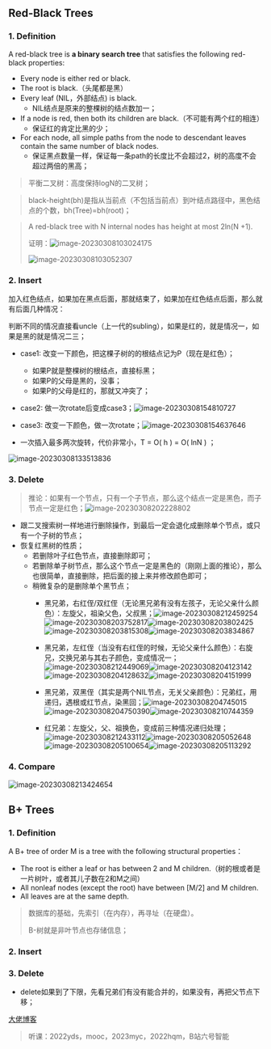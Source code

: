 ## Red-Black Trees
### 1. Definition
A red-black tree is **a binary search tree** that satisfies the following red-black properties:
- Every node is either red or black.
- The root is black.（头尾都是黑）
- Every leaf (NIL，外部结点) is black.
  - NIL结点是原来的整棵树的结点数加一；
- If a node is red, then both its children are black.（不可能有两个红的相连）
  - 保证红的肯定比黑的少；
- For each node, all simple paths from the node to descendant leaves contain the same number of black nodes.
  - 保证黑点数量一样，保证每一条path的长度比不会超过2，树的高度不会超过两倍的黑高；

>平衡二叉树：高度保持logN的二叉树；

>black-height(bh)是指从当前点（不包括当前点）到叶结点路径中，黑色结点的个数，bh(Tree)=bh(root)；

>A red-black tree with N internal nodes has height at most 2ln(N +1).
>
>证明：![image-20230308103024175](../img/before/image-20230308103024175.png)
>
>![image-20230308103052307](../img/before/image-20230308103052307.png)

### 2. Insert

加入红色结点，如果加在黑点后面，那就结束了，如果加在红色结点后面，那么就有后面几种情况：

判断不同的情况直接看uncle（上一代的subling），如果是红的，就是情况一，如果是黑的就是情况二三；

- case1: 改变一下颜色，把这棵子树的的根结点记为P（现在是红色）；
  - 如果P就是整棵树的根结点，直接标黑；
  - 如果P的父母是黑的，没事；
  - 如果P的父母是红的，那就又冲突了；

- case2: 做一次rotate后变成case3；![image-20230308154810727](../img/before/image-20230308154810727.png)
- case3: 改变一下颜色，做一次rotate；![image-20230308154637646](../img/before/image-20230308154637646.png)
- 一次插入最多两次旋转，代价非常小，T = O( h ) = O( lnN ) ；

![image-20230308133513836](../img/before/image-20230308133513836.png)

### 3. Delete 

>推论：如果有一个节点，只有一个子节点，那么这个结点一定是黑色，而子节点一定是红色；![image-20230308202228802](../img/before/image-20230308202228802.png)

- 跟二叉搜索树一样地进行删除操作，到最后一定会退化成删除单个节点，或只有一个子树的节点；
- 恢复红黑树的性质；
  - 若删除叶子红色节点，直接删除即可；
  - 若删除单子树节点，那么这个节点一定是黑色的（刚刚上面的推论），那么也很简单，直接删除，把后面的接上来并修改颜色即可；
  - 稍微复杂的是删除单个黑节点；
    - 黑兄弟，右红侄/双红侄（无论黑兄弟有没有左孩子，无论父亲什么颜色）：左旋父，祖染父色，父叔黑；![image-20230308212459254](../img/before/image-20230308212459254.png)
    ![image-20230308203752817](../img/before/image-20230308203752817.png)![image-20230308203802425](../img/before/image-20230308203802425.png)![image-20230308203815308](../img/before/image-20230308203815308.png)![image-20230308203834867](../img/before/image-20230308203834867.png)
    - 黑兄弟，左红侄（当没有右红侄的时候，无论父亲什么颜色）：右旋兄，交换兄弟与其右子颜色，变成情况一；![image-20230308212449069](../img/before/image-20230308212449069.png)![image-20230308204123142](../img/before/image-20230308204123142.png)![image-20230308204128632](../img/before/image-20230308204128632.png)![image-20230308204151999](../img/before/image-20230308204151999.png)
    - 黑兄弟，双黑侄（其实是两个NIL节点，无关父亲颜色）：兄弟红，用递归，遇根或红节点，染黑回；![image-20230308204745015](../img/before/image-20230308204745015.png)![image-20230308204750390](../img/before/image-20230308204750390.png)![image-20230308210744359](../img/before/image-20230308210744359.png)
    
    - 红兄弟：左旋父，父、祖换色，变成前三种情况递归处理；![image-20230308212433112](../img/before/image-20230308212433112.png)![image-20230308205052648](../img/before/image-20230308205052648.png)![image-20230308205100654](../img/before/image-20230308205100654.png)![image-20230308205113292](../img/before/image-20230308205113292.png)

### 4. Compare

![image-20230308213424654](../img/before/image-20230308213424654.png)

## B+ Trees

### 1. Definition

A B+ tree of order M is a tree with the following structural properties：

- The root is either a leaf or has between 2 and M children.（树的根或者是一片树叶，或者其儿子数在2和M之间）
- All nonleaf nodes (except the root) have between [M/2] and M children.
- All leaves are at the same depth.

> 数据库的基础，先索引（在内存），再寻址（在硬盘）。 
>
> B-树就是非叶节点也存储信息；

### 2. Insert

### 3. Delete

- delete如果到了下限，先看兄弟们有没有能合并的，如果没有，再把父节点下移；

[大佬博客](https://www.cnblogs.com/nullzx/p/8729425.html)

> 听课：2022yds，mooc，2023myc，2022hqm，B站六号智能